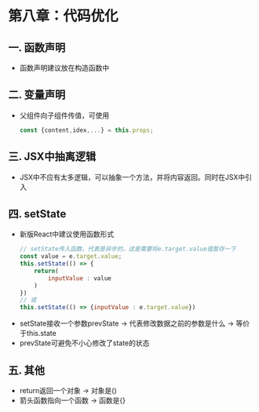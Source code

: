 # 第八章：代码优化

## 一. 函数声明

* 函数声明建议放在构造函数中

## 二. 变量声明

* 父组件向子组件传值，可使用
    ```javascript
    const {content,idex,...} = this.props;
    ```

## 三. JSX中抽离逻辑
* JSX中不应有太多逻辑，可以抽象一个方法，并将内容返回。同时在JSX中引入

## 四. setState
* 新版React中建议使用函数形式
    ```javascript
    // setState传入函数，代表是异步的，这是需要将e.target.value值暂存一下
    const value = e.target.value;
    this.setState(() => {
        return(
            inputValue : value
        )
    })
    // 或
    this.setState(() => {inputValue : e.target.value})
    ```
* setState接收一个参数prevState -> 代表修改数据之前的参数是什么 -> 等价于this.state
* prevState可避免不小心修改了state的状态

## 五. 其他
* return返回一个对象 -> 对象是()
* 箭头函数指向一个函数 -> 函数是{}
